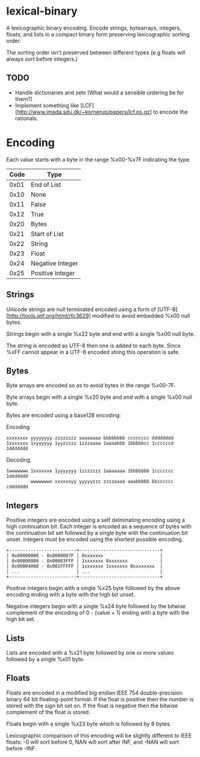 lexical-binary
==============

A lexicographic binary encoding. Encode strings, bytearrays, integers, floats, 
and lists in a compact binary form preserving lexicographic sorting order.

The sorting order isn't preserved between different types (e.g floats will 
always sort before integers.)

TODO
----

 * Handle dictionaries and sets (What would a sensible ordering be for them?)
 * Implement something like 
   [LCF][http://www.imada.sdu.dk/~kornerup/papers/lcf.ps.gz] to encode the 
   rationals.


Encoding
========

Each value starts with a byte in the range %x00-%x7F indicating the type.

| Code | Type             |
| ---- | -----------------|
| 0x01 | End of List      |
| 0x10 | None             |
| 0x11 | False            |
| 0x12 | True             |
| 0x20 | Bytes            |
| 0x21 | Start of List    |
| 0x22 | String           |
| 0x23 | Float            |
| 0x24 | Negative Integer |
| 0x25 | Positive Integer |

Strings
-------

Unicode strings are null terminated encoded using a form of 
[UTF-8][http://tools.ietf.org/html/rfc3629] modified 
to avoid embedded %x00 null bytes.

Strings begin with a single %x22 byte and end with a single %x00 null byte.

The string is encoded as UTF-8 then one is added to each byte. Since %xFF cannot
appear in a UTF-8 encoded string this operation is safe.

Bytes
-----

Byte arrays are encoded so as to avoid bytes in the range %x00-7F.

Byte arrays begin with a single %x20 byte and end with a single %x00 null byte.

Bytes are encoded using a base128 encoding:

Encoding

    xxxxxxxx yyyyyyyy zzzzzzzz aaaaaaaa bbbbbbbb cccccccc dddddddd
    1xxxxxxx 1xyyyyyy 1yyzzzzz 1zzzaaaa 1aaaabbb 1bbbbbcc 1ccccccd 1ddddddd

Decoding

    1wwwwwww 1xxxxxxx 1yyyyyyy 1zzzzzzz 1aaaaaaa 1bbbbbbb 1ccccccc 1ddddddd
             wwwwwwwx xxxxxxyy yyyyyzzz zzzzaaaa aaabbbbb bbcccccc cddddddd


Integers
--------

Positive integers are encoded using a self delminating encoding using a high 
continuation bit. Each integer is encoded as a sequence of bytes with the
continuation bit set followed by a single byte with the continuation bit unset.
Integers must be encoded using the shortest possible encoding.

    +-------------------------+------------------------------+
    | 0x00000000 - 0x0000007F | 0xxxxxxx                     |
    | 0x00000080 - 0x00003FFF | 1xxxxxxx 0xxxxxxx            |
    | 0x00004000 - 0x001FFFFF | 1xxxxxxx 1xxxxxxx 0xxxxxxxx  |
    | ...                     | ...                          |
    +-------------------------+------------------------------+

Positive integers begin with a single %x25 byte followed by the above encoding
ending with a byte with the high bit unset.

Negative integers begin with a single %x24 byte followed by the bitwise 
complement of the encoding of 0 - (value + 1) ending with a byte with the high 
bit set.
 

Lists
-----

Lists are encoded with a %x21 byte followed by one or more values followed by a
single %x01 byte.


Floats
------

Floats are encoded in a modified big endian IEEE 754 double-precision binary 64 
bit floating-point format. If the float is positive then the number is stored 
with the sign bit set on. If the float is negative then the bitwise complement
of the float is stored.

Floats begin with a single %x23 byte which is followed by 8 bytes.

Lexicographic comparison of this encoding will be slightly different to IEEE 
floats: -0 will sort before 0, NAN will sort after INF, and -NAN will sort 
before -INF.

